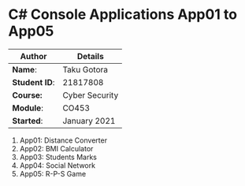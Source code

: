 # C# Console Applications App01 to App05
| Author | Details |
| ---- | ---- |
**Name**: | Taku Gotora  |
**Student ID**: | 21817808 |
**Course:** | Cyber Security |
**Module**: | CO453     |
**Started**: | January 2021 |    

1. App01: Distance Converter
2. App02: BMI Calculator
3. App03: Students Marks
4. App04: Social Network
5. App05: R-P-S Game
